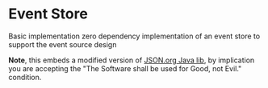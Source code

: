 # Event Store 

Basic implementation zero dependency implementation of an event store 
to support the event source design

**Note**, this embeds a modified version of [JSON.org Java lib](https://github.com/stleary/JSON-java),
by implication you are accepting the  "The Software shall be used for Good, not Evil." condition.